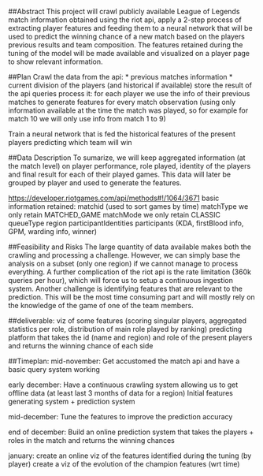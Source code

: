 ##Abstract
  This project will crawl publicly available League of Legends match information obtained using the riot api, apply a 2-step process of extracting player features and feeding them to a neural network that will be used to predict the winning chance of a new match based on the players previous results and team composition.
  The features retained during the tuning of the model will be made available and visualized on a player page to show relevant information.

##Plan
  Crawl the data from the api:
    * previous matches information
    * current division of the players (and historical if available)
  store the result of the api queries
  process it:
    for each player we use the info of their previous matches to generate features for every match observation (using only information available at the time the match was played, so for example for match 10 we will only use info from match 1 to 9)

  Train a neural network that is fed the historical features of the present players predicting which team will win

##Data Description
  To sumarize, we will keep aggregated information (at the match level) on player performance, role played, identity of the players and final result for each of their played games.
  This data will later be grouped by player and used to generate the features.

  https://developer.riotgames.com/api/methods#!/1064/3671
  basic information retained:
    matchid (used to sort games by time)
    matchType we only retain MATCHED_GAME
    matchMode we only retain CLASSIC
    queueType
    region
    participantIdentities
    participants (KDA, firstBlood info, GPM, warding info, winner)

##Feasibility and Risks
  The large quantity of data available makes both the crawling and processing a challenge. However, we can simply base the analysis on a subset (only one region) if we cannot manage to process everything. A further complication of the riot api is the rate limitation (360k queries per hour), which will force us to setup a continuous ingestion system.
  Another challenge is identifying  features that are relevant to the prediction. This will be the most time consuming part and will mostly rely on the knowledge of the game of one of the team members.




##deliverable:
  viz of some features (scoring singular players, aggregated statistics per role, distribution of main role played by ranking)
  predicting platform that takes the id (name and region) and role of the present players and returns the winning chance of each side

##Timeplan:
  mid-november:
    Get accustomed the match api and have a basic query system working

  early december:
    Have a continuous crawling system allowing us to get offline data (at least last 3 months of data for a region)
    Initial features generating system + prediction system

  mid-december:
    Tune the features to improve the prediction accuracy

  end of december:
    Build an online prediction system that takes the players + roles in the match and returns the winning chances

  january:
    create an online viz of the features identified during the tuning (by player)
    create a viz of the evolution of the champion features (wrt time)

